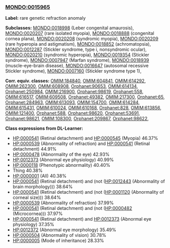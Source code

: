 
### [MONDO:0015965](http://purl.obolibrary.org/obo/MONDO_0015965)
**Label:** rare genetic refraction anomaly

**Subclasses:** [MONDO:0018998](http://purl.obolibrary.org/obo/MONDO_0018998) (Leber congenital amaurosis), [MONDO:0020207](http://purl.obolibrary.org/obo/MONDO_0020207) (rare isolated myopia), [MONDO:0018888](http://purl.obolibrary.org/obo/MONDO_0018888) (congenital cornea plana), [MONDO:0020208](http://purl.obolibrary.org/obo/MONDO_0020208) (syndromic myopia), [MONDO:0020209](http://purl.obolibrary.org/obo/MONDO_0020209) (rare hyperopia and astigmatism), [MONDO:0018852](http://purl.obolibrary.org/obo/MONDO_0018852) (achromatopsia), [MONDO:0012287](http://purl.obolibrary.org/obo/MONDO_0012287) (Stickler syndrome, type i, nonsyndromic ocular), [MONDO:0020210](http://purl.obolibrary.org/obo/MONDO_0020210) (syndromic hyperopia), [MONDO:0019354](http://purl.obolibrary.org/obo/MONDO_0019354) (Stickler syndrome), [MONDO:0007947](http://purl.obolibrary.org/obo/MONDO_0007947) (Marfan syndrome), [MONDO:0018939](http://purl.obolibrary.org/obo/MONDO_0018939) (muscle-eye-brain disease), [MONDO:0016647](http://purl.obolibrary.org/obo/MONDO_0016647) (autosomal recessive Stickler syndrome), [MONDO:0007160](http://purl.obolibrary.org/obo/MONDO_0007160) (Stickler syndrome type 1), 

**Corr. equiv. classes:** [OMIM:184840](http://purl.obolibrary.org/obo/OMIM_184840), [OMIM:604841](http://purl.obolibrary.org/obo/OMIM_604841), [OMIM:614292](http://purl.obolibrary.org/obo/OMIM_614292), [OMIM:262300](http://purl.obolibrary.org/obo/OMIM_262300), [OMIM:608908](http://purl.obolibrary.org/obo/OMIM_608908), [Orphanet:90653](http://www.orpha.net/ORDO/Orphanet_90653), [OMIM:614134](http://purl.obolibrary.org/obo/OMIM_614134), [Orphanet:250984](http://www.orpha.net/ORDO/Orphanet_250984), [OMIM:216900](http://purl.obolibrary.org/obo/OMIM_216900), [Orphanet:98619](http://www.orpha.net/ORDO/Orphanet_98619), [Orphanet:558](http://www.orpha.net/ORDO/Orphanet_558), [OMIM:616517](http://purl.obolibrary.org/obo/OMIM_616517), [OMIM:609508](http://purl.obolibrary.org/obo/OMIM_609508), [Orphanet:49382](http://www.orpha.net/ORDO/Orphanet_49382), [OMIM:217300](http://purl.obolibrary.org/obo/OMIM_217300), [Orphanet:65](http://www.orpha.net/ORDO/Orphanet_65), [Orphanet:284963](http://www.orpha.net/ORDO/Orphanet_284963), [OMIM:613093](http://purl.obolibrary.org/obo/OMIM_613093), [OMIM:154700](http://purl.obolibrary.org/obo/OMIM_154700), [OMIM:614284](http://purl.obolibrary.org/obo/OMIM_614284), [OMIM:615431](http://purl.obolibrary.org/obo/OMIM_615431), [OMIM:610024](http://purl.obolibrary.org/obo/OMIM_610024), [OMIM:610168](http://purl.obolibrary.org/obo/OMIM_610168), [Orphanet:828](http://www.orpha.net/ORDO/Orphanet_828), [OMIM:613856](http://purl.obolibrary.org/obo/OMIM_613856), [OMIM:121400](http://purl.obolibrary.org/obo/OMIM_121400), [Orphanet:588](http://www.orpha.net/ORDO/Orphanet_588), [Orphanet:98620](http://www.orpha.net/ORDO/Orphanet_98620), [Orphanet:53691](http://www.orpha.net/ORDO/Orphanet_53691), [Orphanet:98621](http://www.orpha.net/ORDO/Orphanet_98621), [OMIM:108300](http://purl.obolibrary.org/obo/OMIM_108300), [Orphanet:209867](http://www.orpha.net/ORDO/Orphanet_209867), [Orphanet:98622](http://www.orpha.net/ORDO/Orphanet_98622), 

**Class expressions from DL-Learner:**

- [HP:0000541](http://purl.obolibrary.org/obo/HP_0000541) (Retinal detachment) and [HP:0000545](http://purl.obolibrary.org/obo/HP_0000545) (Myopia) 46.37%
- [HP:0000539](http://purl.obolibrary.org/obo/HP_0000539) (Abnormality of refraction) and [HP:0000541](http://purl.obolibrary.org/obo/HP_0000541) (Retinal detachment) 44.91%
- [HP:0000478](http://purl.obolibrary.org/obo/HP_0000478) (Abnormality of the eye) 42.93%
- [HP:0012373](http://purl.obolibrary.org/obo/HP_0012373) (Abnormal eye physiology) 40.99%
- [HP:0000118](http://purl.obolibrary.org/obo/HP_0000118) (Phenotypic abnormality) 40.40%
- Thing 40.38%
- [HP:0000001](http://purl.obolibrary.org/obo/HP_0000001) (All) 40.38%
- [HP:0000541](http://purl.obolibrary.org/obo/HP_0000541) (Retinal detachment) and (not ([HP:0012443](http://purl.obolibrary.org/obo/HP_0012443) (Abnormality of brain morphology))) 38.64%
- [HP:0000541](http://purl.obolibrary.org/obo/HP_0000541) (Retinal detachment) and (not ([HP:0001120](http://purl.obolibrary.org/obo/HP_0001120) (Abnormality of corneal size))) 38.64%
- [HP:0000539](http://purl.obolibrary.org/obo/HP_0000539) (Abnormality of refraction) 37.99%
- [HP:0000541](http://purl.obolibrary.org/obo/HP_0000541) (Retinal detachment) and (not ([HP:0000482](http://purl.obolibrary.org/obo/HP_0000482) (Microcornea))) 37.97%
- [HP:0000541](http://purl.obolibrary.org/obo/HP_0000541) (Retinal detachment) and [HP:0012373](http://purl.obolibrary.org/obo/HP_0012373) (Abnormal eye physiology) 37.35%
- [HP:0012372](http://purl.obolibrary.org/obo/HP_0012372) (Abnormal eye morphology) 35.49%
- [HP:0000504](http://purl.obolibrary.org/obo/HP_0000504) (Abnormality of vision) 30.78%
- [HP:0000005](http://purl.obolibrary.org/obo/HP_0000005) (Mode of inheritance) 28.33%


